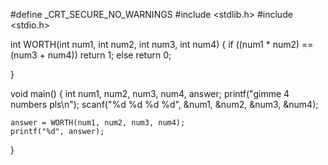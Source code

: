#define _CRT_SECURE_NO_WARNINGS
#include <stdlib.h>
#include <stdio.h>

int WORTH(int num1, int num2, int num3, int num4)
{
	if ((num1 * num2) == (num3 + num4))
		return 1;
	else
		return 0;


}

void main()
{
	int num1, num2, num3, num4, answer;
	printf("gimme 4 numbers pls\n");
	scanf("%d %d %d %d", &num1, &num2, &num3, &num4);

	answer = WORTH(num1, num2, num3, num4);
	printf("%d", answer);

}
